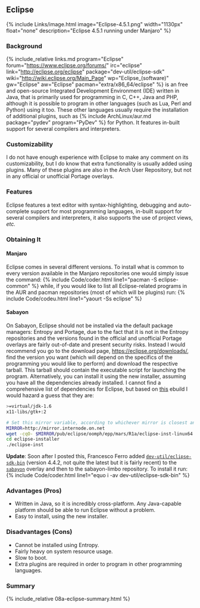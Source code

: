 ## Eclipse
{% include Links/image.html image="Eclipse-4.5.1.png" width="1130px" float="none" description="Eclipse 4.5.1 running under Manjaro" %}

### Background
{% include_relative links.md program="Eclipse" forum="https://www.eclipse.org/forums/" irc="eclipse" link="http://eclipse.org/eclipse" package="dev-util/eclipse-sdk" wiki="http://wiki.eclipse.org/Main_Page" wp="Eclipse_(software)" gw="Eclipse" aw="Eclipse" pacman="extra/x86_64/eclipse" %} is an free and open-source Integrated Development Environment (IDE) written in Java, that is primarily used for programming in C, C++, Java and PHP, although it is possible to program in other languages (such as Lua, Perl and Python) using it too. These other languages usually require the installation of additional plugins, such as {% include ArchLinux/aur.md package="pydev" program="PyDev" %} for Python. It features in-built support for several compilers and interpreters.

### Customizability
I do not have enough experience with Eclipse to make any comment on its customizability, but I do know that extra functionality is usually added using plugins. Many of these plugins are also in the Arch User Repository, but not in any official or unofficial Portage overlays.

### Features
Eclipse features a text editor with syntax-highlighting, debugging and auto-complete support for most programming languages, in-built support for several compilers and interpreters, it also supports the use of project views, *etc.*

### Obtaining It

#### Manjaro
Eclipse comes in several different versions. To install what is common to every version available in the Manjaro repositories one would simply issue the command:
{% include Code/coder.html line1="pacman -S eclipse-common" %}
while, if you would like to list all Eclipse-related programs in the AUR and pacman repositories (most of which will be plugins) run:
{% include Code/codeu.html line1="yaourt -Ss eclipse" %}

#### Sabayon
On Sabayon, Eclipse should not be installed via the default package managers: Entropy and Portage, due to the fact that it is not in the Entropy repositories and the versions found in the official and unofficial Portage overlays are fairly out-of-date and present security risks. Instead I would recommend you go to the download page, https://eclipse.org/downloads/, find the version you want (which will depend on the specifics of the programming you would like to perform) and download the respective tarball. This tarball should contain the executable script for launching the program. Alternatively, you can install it using the new installer, assuming you have all the dependencies already installed. I cannot find a comprehensive list of dependencies for Eclipse, but based on [this](http://gpo.zugaina.org/AJAX/Ebuild/13519201/View) ebuild I would hazard a guess that they are:
~~~ bash
>=virtual/jdk-1.6
x11-libs/gtk+:2
~~~

~~~ bash
# Set this mirror variable, according to whichever mirror is closest and best for you
MIRROR=http://mirror.internode.on.net
wget -cqO- $MIRROR/pub/eclipse/oomph/epp/mars/R1a/eclipse-inst-linux64.tar.gz | tar -xz
cd eclipse-installer
./eclipse-inst
~~~

**Update**: Soon after I posted this, Francesco Ferro added [`dev-util/eclipse-sdk-bin`](https://packages.sabayon.org/quicksearch?q=dev-util%2Feclipse-sdk-bin&x=0&y=0) (version 4.4.2, not quite the latest but it is fairly recent) to the [`sabayon`](https://github.com/Sabayon/for-gentoo/commit/38234bc122094ca4cc818d92e2e42bd32fe749d9) overlay and then to the sabayon-limbo repository. To install it run: {% include Code/coder.html line1="equo i -av dev-util/eclipse-sdk-bin" %}

### Advantages (Pros)
* Written in Java, so it is incredibly cross-platform. Any Java-capable platform should be able to run Eclipse without a problem.
* Easy to install, using the new installer.

### Disadvantages (Cons)
* Cannot be installed using Entropy.
* Fairly heavy on system resource usage.
* Slow to boot.
* Extra plugins are required in order to program in other programming languages.

### Summary
{% include_relative 08a-eclipse-summary.html %}
